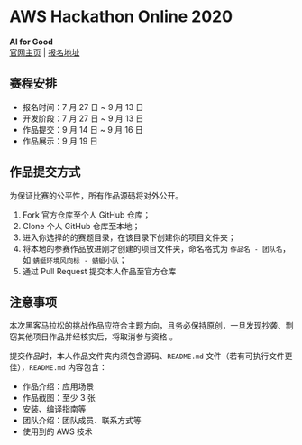 # AWS Hackathon Online 2020

**AI for Good**  
[官网主页](https://pages.segmentfault.com/aws-hackathon-2020) | [报名地址](https://jinshuju.net/f/c8z3gD?x_field_1=github)

## 赛程安排

* 报名时间：7 月 27 日 ~ 9 月 13 日
* 开发阶段：7 月 27 日 ~ 9 月 13 日
* 作品提交：9 月 14 日 ~ 9 月 16 日
* 作品展示：9 月 19 日

## 作品提交方式

为保证比赛的公平性，所有作品源码将对外公开。

1. Fork 官方仓库至个人 GitHub 仓库；
2. Clone 个人 GitHub 仓库至本地；
3. 进入你选择的的赛题目录，在该目录下创建你的项目文件夹；
4. 将本地的参赛作品放进刚才创建的项目文件夹，命名格式为 `作品名 - 团队名`，如 `蜻蜓环境风向标 - 蜻蜓小队`；
5. 通过 Pull Request 提交本人作品至官方仓库

## 注意事项

本次黑客马拉松的挑战作品应符合主题方向，且务必保持原创，一旦发现抄袭、剽窃其他项目作品并经核实后，将取消参与资格 。

提交作品时，本人作品文件夹内须包含源码、`README.md` 文件（若有可执行文件更佳），`README.md` 内容包含：

* 作品介绍：应用场景
* 作品截图：至少 3 张
* 安装、编译指南等
* 团队介绍：团队成员、联系方式等
* 使用到的 AWS 技术
